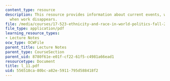 ```yaml
---
content_type: resource
description: This resource provides information about current events, what happens
  when work disappears.
file: /media/courses/17-523-ethnicity-and-race-in-world-politics-fall-2005/556518ca80bca82e5911795d588418f2_l_11.pdf
file_type: application/pdf
learning_resource_types:
- Lecture Notes
ocw_type: OCWFile
parent_title: Lecture Notes
parent_type: CourseSection
parent_uid: 8780f61e-e01f-cf22-61f5-c4981a66ead1
resourcetype: Document
title: l_11.pdf
uid: 556518ca-80bc-a82e-5911-795d588418f2
---
```

